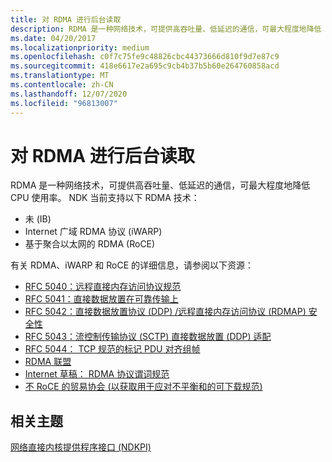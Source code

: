 ```yaml
---
title: 对 RDMA 进行后台读取
description: RDMA 是一种网络技术，可提供高吞吐量、低延迟的通信，可最大程度地降低 CPU 使用率。
ms.date: 04/20/2017
ms.localizationpriority: medium
ms.openlocfilehash: c0f7c75fe9c48826cbc44373666d810f9d7e87c9
ms.sourcegitcommit: 418e6617e2a695c9cb4b37b5b60e264760858acd
ms.translationtype: MT
ms.contentlocale: zh-CN
ms.lasthandoff: 12/07/2020
ms.locfileid: "96813007"
---
```

# <a name="background-reading-on-rdma"></a>对 RDMA 进行后台读取


RDMA 是一种网络技术，可提供高吞吐量、低延迟的通信，可最大程度地降低 CPU 使用率。 NDK 当前支持以下 RDMA 技术：

-   未 (IB) 
-   Internet 广域 RDMA 协议 (iWARP) 
-   基于聚合以太网的 RDMA (RoCE) 

有关 RDMA、iWARP 和 RoCE 的详细信息，请参阅以下资源：

-   [RFC 5040：远程直接内存访问协议规范](https://tools.ietf.org/html/rfc5040)
-   [RFC 5041：直接数据放置在可靠传输上](https://tools.ietf.org/html/rfc5041)
-   [RFC 5042：直接数据放置协议 (DDP) /远程直接内存访问协议 (RDMAP) 安全性](https://tools.ietf.org/html/rfc5042)
-   [RFC 5043：流控制传输协议 (SCTP) 直接数据放置 (DDP) 适配](https://tools.ietf.org/html/rfc5043)
-   [RFC 5044： TCP 规范的标记 PDU 对齐组帧](https://tools.ietf.org/html/rfc5044)
-   [RDMA 联盟](http://www.rdmaconsortium.org/)
-   [Internet 草稿： RDMA 协议谓词规范](https://tools.ietf.org/html/draft-hilland-rddp-verbs-00)
-   [不 RoCE 的贸易协会 (以获取用于应对不平衡和的可下载规范) ](https://www.infinibandta.org/)

## <a name="related-topics"></a>相关主题


[网络直接内核提供程序接口 (NDKPI)](./overview-of-network-direct-kernel-provider-interface--ndkpi-.md)

 

